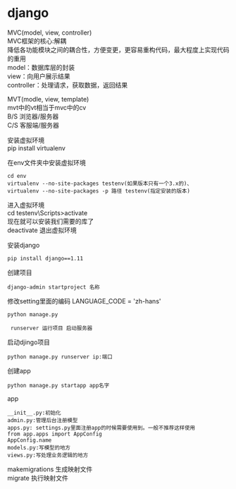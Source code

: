 # django
MVC(model, view, controller)</br>
MVC框架的核心:解耦</br>
降低各功能模块之间的耦合性，方便变更，更容易重构代码，最大程度上实现代码的重用</br>
model：数据库层的封装</br>
view：向用户展示结果</br>
controller：处理请求，获取数据，返回结果</br>

MVT(modle, view, template)</br>
mvt中的vt相当于mvc中的cv</br>
B/S 浏览器/服务器</br>
C/S 客服端/服务器</br>

安装虚拟环境</br>
pip install virtualenv

在env文件夹中安装虚拟环境</br>
```
cd env
virtualenv --no-site-packages testenv(如果版本只有一个3.x的)、
virtualenv --no-site-packages -p 路径 testenv(指定安装的版本)
```

进入虚拟环境</br>
cd testenv\Scripts>activate </br>
现在就可以安装我们需要的库了</br>
deactivate 退出虚拟环境</br>

安装django</br>
```
pip install django==1.11
```
创建项目</br>
```
django-admin startproject 名称
```
修改setting里面的编码  LANGUAGE_CODE = 'zh-hans' </br>
```
python manage.py 

 runserver 运行项目 启动服务器
```
启动djingo项目<br>
```
python manage.py runserver ip:端口
```
创建app <br>
```
python manage.py startapp app名字
```
app <br>
```
__init__.py:初始化
admin.py:管理后台注册模型
apps.py: settings.py里面注册app的时候需要使用到。一般不推荐这样使用
from app.apps import AppConfig
AppConfig.name
models.py:写模型的地方
views.py:写处理业务逻辑的地方
```
makemigrations 生成映射文件</br>
migrate 执行映射文件
